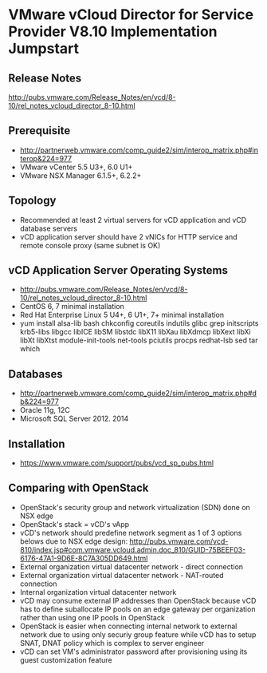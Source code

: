 # VMware vCloud Director for Service Provider V8.10 Implementation Jumpstart

## Release Notes
http://pubs.vmware.com/Release_Notes/en/vcd/8-10/rel_notes_vcloud_director_8-10.html

## Prerequisite
* http://partnerweb.vmware.com/comp_guide2/sim/interop_matrix.php#interop&224=977
* VMware vCenter 5.5 U3+, 6.0 U1+
* VMware NSX Manager 6.1.5+, 6.2.2+

## Topology
* Recommended at least 2 virtual servers for vCD application and vCD database servers
* vCD application server should have 2 vNICs for HTTP service and remote console proxy (same subnet is OK)

## vCD Application Server Operating Systems
* http://pubs.vmware.com/Release_Notes/en/vcd/8-10/rel_notes_vcloud_director_8-10.html
* CentOS 6, 7 minimal installation
* Red Hat Enterprise Linux 5 U4+, 6 U1+, 7+ minimal installation
* yum install alsa-lib bash chkconfig coreutils indutils glibc grep initscripts krb5-libs libgcc libICE libSM libstdc libX11 libXau libXdmcp libXext libXi libXt libXtst module-init-tools net-tools pciutils procps redhat-lsb sed tar which

## Databases
* http://partnerweb.vmware.com/comp_guide2/sim/interop_matrix.php#db&224=977
* Oracle 11g, 12C
* Microsoft SQL Server 2012. 2014

## Installation
* https://www.vmware.com/support/pubs/vcd_sp_pubs.html

## Comparing with OpenStack
* OpenStack's security group and network virtualization (SDN) done on NSX edge
* OpenStack's stack = vCD's vApp
* vCD's network should predefine network segment as 1 of 3 options belows due to NSX edge design: http://pubs.vmware.com/vcd-810/index.jsp#com.vmware.vcloud.admin.doc_810/GUID-75BEEF03-6176-47A1-9D6E-8C7A305DD649.html
 * External organization virtual datacenter network - direct connection
 * External organization virtual datacenter network - NAT-routed connection
 * Internal organization virtual datacenter network
* vCD may consume external IP addresses than OpenStack because vCD has to define suballocate IP pools on an edge gateway per organization rather than using one IP pools in OpenStack
* OpenStack is easier when connecting internal network to external network due to using only securiy group feature while vCD has to setup SNAT, DNAT policy which is complex to server engineer
* vCD can set VM's administrator password after provisioning using its guest customization feature
